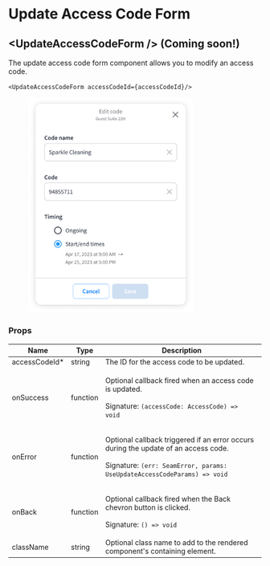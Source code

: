 # Update Access Code Form

## \<UpdateAccessCodeForm /> (Coming soon!)

The update access code form component allows you to modify an access code.

```
<UpdateAccessCodeForm accessCodeId={accessCodeId}/>
```

<figure><img src="../../.gitbook/assets/Edit code 01 (1) (1).png" alt="" width="327"><figcaption></figcaption></figure>

### Props

| Name           | Type     | Description                                                                                                                                                                           |
| -------------- | -------- | ------------------------------------------------------------------------------------------------------------------------------------------------------------------------------------- |
| accessCodeId\* | string   | The ID for the access code to be updated.                                                                                                                                             |
| onSuccess      | function | <p>Optional callback fired when an access code is updated.<br><br>Signature: <code>(accessCode: AccessCode) => void</code></p>                                                        |
| onError        | function | <p>Optional callback triggered if an error occurs during the update of an access code.<br><br>Signature: <code>(err: SeamError, params: UseUpdateAccessCodeParams) => void</code></p> |
| onBack         | function | <p>Optional callback fired when the Back chevron button is clicked.<br><br>Signature: <code>() => void</code></p>                                                                     |
| className      | string   | Optional class name to add to the rendered component's containing element.                                                                                                            |
